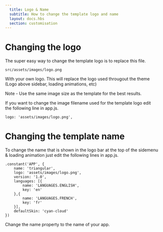 ```yaml
---
  title: Logo & Name
  subtitle: How to change the template logo and name
  layout: docs.hbs
  section: customisation
---
```


# Changing the logo

The super easy way to change the template logo is to replace this file.

    src/assets/images/logo.png

With your own logo.  This will replace the logo used througout the theme (Logo above sidebar, loading animations, etc)

<div class="alert alert-info" role="alert">
    Note - Use the same image size as the template for the best results.
</div>

If you want to change the image filename used for the template logo edit the following line in app.js.

    logo: 'assets/images/logo.png',


# Changing the template name

To change the name that is shown in the logo bar at the top of the sidemenu & loading animation just edit the following lines in app.js.

    .constant('APP', {
        name: 'triangular',
        logo: 'assets/images/logo.png',
        version: '1.0',
        languages: [{
            name: 'LANGUAGES.ENGLISH',
            key: 'en'
        },{
            name: 'LANGUAGES.FRENCH',
            key: 'fr'
        }],
        defaultSkin: 'cyan-cloud'
    })

Change the name property to the name of your app.